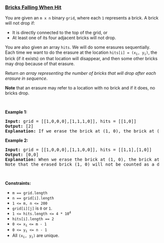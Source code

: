 ### [Bricks Falling When Hit](https://leetcode.com/problems/bricks-falling-when-hit)

<p>You are given an <code>m x n</code> binary <code>grid</code>, where each <code>1</code> represents a brick. A brick will not drop if:</p>

<ul>
	<li>It is directly connected to the top of the grid, or</li>
	<li>At least one of its four adjacent bricks will not drop.</li>
</ul>

<p>You are also given an array <code>hits</code>. We will do some erasures sequentially. Each time we want to do the erasure at the location <code>hits[i] = (x<sub>i</sub>, y<sub>i</sub>)</code>, the brick (if it exists) on that location will disappear, and then some other bricks may drop because of that erasure.</p>

<p>Return <em>an array representing the number of bricks that will drop after each erasure in sequence</em>.</p>

<p><strong>Note</strong> that an erasure may refer to a location with no brick and if it does, no bricks drop.</p>

<p>&nbsp;</p>
<p><strong>Example 1:</strong></p>

<pre>
<strong>Input:</strong> grid = [[1,0,0,0],[1,1,1,0]], hits = [[1,0]]
<strong>Output:</strong> [2]
<strong>Explanation: </strong>If we erase the brick at (1, 0), the brick at (1, 1) and (1, 2) will drop. So we should return 2.
</pre>

<p><strong>Example 2:</strong></p>

<pre>
<strong>Input:</strong> grid = [[1,0,0,0],[1,1,0,0]], hits = [[1,1],[1,0]]
<strong>Output:</strong> [0,0]
<strong>Explanation: </strong>When we erase the brick at (1, 0), the brick at (1, 1) has already disappeared due to the last move. So each erasure will cause no bricks dropping.
Note that the erased brick (1, 0) will not be counted as a dropped brick.
</pre>

<p>&nbsp;</p>
<p><strong>Constraints:</strong></p>

<ul>
	<li><code>m == grid.length</code></li>
	<li><code>n == grid[i].length</code></li>
	<li><code>1 &lt;= m, n &lt;= 200</code></li>
	<li><code>grid[i][j]</code> is <code>0</code> or <code>1</code>.</li>
	<li><code>1 &lt;= hits.length &lt;= 4 * 10<sup>4</sup></code></li>
	<li><code>hits[i].length == 2</code></li>
	<li><code>0 &lt;= x<sub>i&nbsp;</sub>&lt;= m - 1</code></li>
	<li><code>0 &lt;=&nbsp;y<sub>i</sub> &lt;= n - 1</code></li>
	<li>All <code>(x<sub>i</sub>, y<sub>i</sub>)</code> are unique.</li>
</ul>
